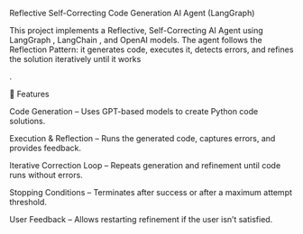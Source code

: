 

Reflective Self-Correcting Code Generation AI Agent (LangGraph)

This project implements a Reflective, Self-Correcting AI Agent using LangGraph
, LangChain
, and OpenAI models.
The agent follows the Reflection Pattern: it generates code, executes it, detects errors, and refines the solution iteratively until it works



.

🚀 Features

Code Generation – Uses GPT-based models to create Python code solutions.

Execution & Reflection – Runs the generated code, captures errors, and provides feedback.

Iterative Correction Loop – Repeats generation and refinement until code runs without errors.

Stopping Conditions – Terminates after success or after a maximum attempt threshold.

User Feedback – Allows restarting refinement if the user isn’t satisfied.
